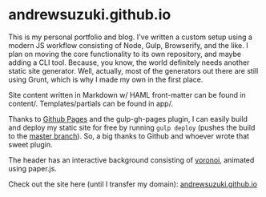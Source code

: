 # andrewsuzuki.github.io

This is my personal portfolio and blog. I've written a custom setup using a modern JS workflow consisting of Node, Gulp, Browserify, and the like. I plan on moving the core functionality to its own repository, and maybe adding a CLI tool. Because, you know, the world definitely needs another static site generator. Well, actually, most of the generators out there are still using Grunt, which is why I made my own in the first place.

Site content written in Markdown w/ HAML front-matter can be found in content/. Templates/partials can be found in app/.

Thanks to [Github Pages](https://pages.github.com) and the gulp-gh-pages plugin, I can easily build and deploy my static site for free by running ```gulp deploy``` (pushes the build to the [master branch](https://github.com/andrewsuzuki/andrewsuzuki.github.io/tree/master)). So, a big thanks to Github and whoever wrote that sweet plugin.

The header has an interactive background consisting of [voronoi](https://en.wikipedia.org/wiki/Voronoi_diagram), animated using paper.js.

Check out the site here (until I transfer my domain): [andrewsuzuki.github.io](https://andrewsuzuki.github.io)
